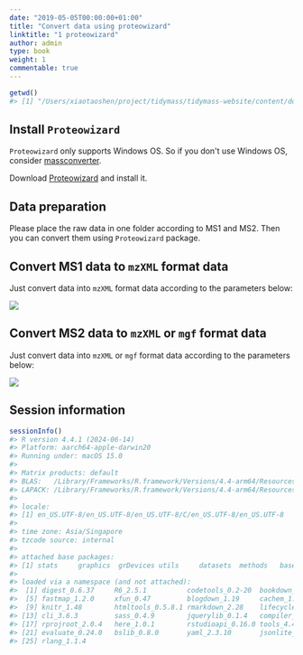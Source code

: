 ```yaml
---
date: "2019-05-05T00:00:00+01:00"
title: "Convert data using proteowizard"
linktitle: "1 proteowizard"
author: admin
type: book
weight: 1
commentable: true
---
```






``` r
getwd()
#> [1] "/Users/xiaotaoshen/project/tidymass/tidymass-website/content/docs/chapter3"
```

## Install `Proteowizard`

`Proteowizard` only supports Windows OS. So if you don't use Windows OS, consider [massconverter](../2-data_convert).

Download [Proteowizard](https://proteowizard.sourceforge.io/) and install it.

## Data preparation

Please place the raw data in one folder according to MS1 and MS2. Then you can convert them using `Proteowizard` package.

## Convert MS1 data to `mzXML` format data

Just convert data into `mzXML` format data according to the parameters below:

![](/docs/chapter3/figures/fig1.png)
## Convert MS2 data to `mzXML` or `mgf` format data

Just convert data into `mzXML` or `mgf` format data according to the parameters below:

![](/docs/chapter3/figures/fig2.png)

## Session information


``` r
sessionInfo()
#> R version 4.4.1 (2024-06-14)
#> Platform: aarch64-apple-darwin20
#> Running under: macOS 15.0
#> 
#> Matrix products: default
#> BLAS:   /Library/Frameworks/R.framework/Versions/4.4-arm64/Resources/lib/libRblas.0.dylib 
#> LAPACK: /Library/Frameworks/R.framework/Versions/4.4-arm64/Resources/lib/libRlapack.dylib;  LAPACK version 3.12.0
#> 
#> locale:
#> [1] en_US.UTF-8/en_US.UTF-8/en_US.UTF-8/C/en_US.UTF-8/en_US.UTF-8
#> 
#> time zone: Asia/Singapore
#> tzcode source: internal
#> 
#> attached base packages:
#> [1] stats     graphics  grDevices utils     datasets  methods   base     
#> 
#> loaded via a namespace (and not attached):
#>  [1] digest_0.6.37     R6_2.5.1          codetools_0.2-20  bookdown_0.40    
#>  [5] fastmap_1.2.0     xfun_0.47         blogdown_1.19     cachem_1.1.0     
#>  [9] knitr_1.48        htmltools_0.5.8.1 rmarkdown_2.28    lifecycle_1.0.4  
#> [13] cli_3.6.3         sass_0.4.9        jquerylib_0.1.4   compiler_4.4.1   
#> [17] rprojroot_2.0.4   here_1.0.1        rstudioapi_0.16.0 tools_4.4.1      
#> [21] evaluate_0.24.0   bslib_0.8.0       yaml_2.3.10       jsonlite_1.8.8   
#> [25] rlang_1.1.4
```
